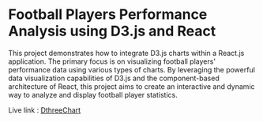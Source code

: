 # Football Players Performance Analysis using D3.js and React

This project demonstrates how to integrate D3.js charts within a React.js application. The primary focus is on visualizing football players' performance data using various types of charts. By leveraging the powerful data visualization capabilities of D3.js and the component-based architecture of React, this project aims to create an interactive and dynamic way to analyze and display football player statistics.

Live link : [DthreeChart](https://dthreechart.vercel.app/)

